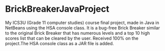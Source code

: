 # BrickBreakerJavaProject
My ICS3U (Grade 11 computer studies) course final project, made in Java in NetBeans using the HSA console class. It is a bug-free Brick Breaker similar to the original Brick Breaker that has numerous levels and a top 10 high scores list that can be cleared by the user. Received 100% on the project.The HSA console class as a JAR file is added.
